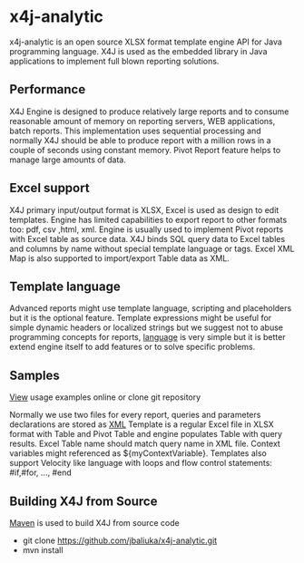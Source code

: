 x4j-analytic
============
x4j-analytic is an open source XLSX format template engine API for Java programming language. 
X4J is used as the embedded library in Java applications to implement full blown reporting solutions.

## Performance

X4J Engine is designed to produce relatively large reports and to consume reasonable amount of memory on reporting servers, WEB applications, batch reports.
This implementation uses sequential processing and normally X4J should be able to produce report with a million rows in a couple of seconds using constant memory.
Pivot Report feature helps to manage large amounts of data.

## Excel support

X4J primary input/output format is XLSX, Excel is used as design to edit templates. Engine has limited capabilities to export report to other formats too: pdf, csv ,html, xml.
Engine is usually used to implement Pivot reports with Excel table as source data. X4J binds SQL query data to Excel tables and columns  by name without  special template language or tags.
Excel XML Map is also supported  to import/export Table data as XML.

## Template language

Advanced reports might use template language, scripting and placeholders but it is the optional feature. Template expressions  might be useful for simple  dynamic  headers or localized strings but
we suggest not to  abuse programming concepts for reports, [language](https://github.com/jbaliuka/x4j-analytic/wiki/Template-Language) is very simple but it is better extend engine itself to add features or to solve specific problems.

## Samples

[View](https://github.com/jbaliuka/x4j-analytic/blob/master/samples/src/test/java/x4j/samples/X4JEngineTest.java) usage examples online or clone git repository



Normally we use two files for every report, queries and parameters declarations are stored as [XML](https://github.com/jbaliuka/x4j-analytic/wiki/Report-Definition-Schema)
Template is a regular Excel file in XLSX format with Table and Pivot Table and engine populates Table with query results. Excel Table name should match query name in XML file.
Context variables might referenced  as ${myContextVariable}. Templates also support Velocity like  language with loops and flow control statements: #if,#for, ..., #end

##  Building X4J from Source 
[Maven](http://maven.apache.org/) is used to build X4J from source code 
 * git clone https://github.com/jbaliuka/x4j-analytic.git
 * mvn install 








